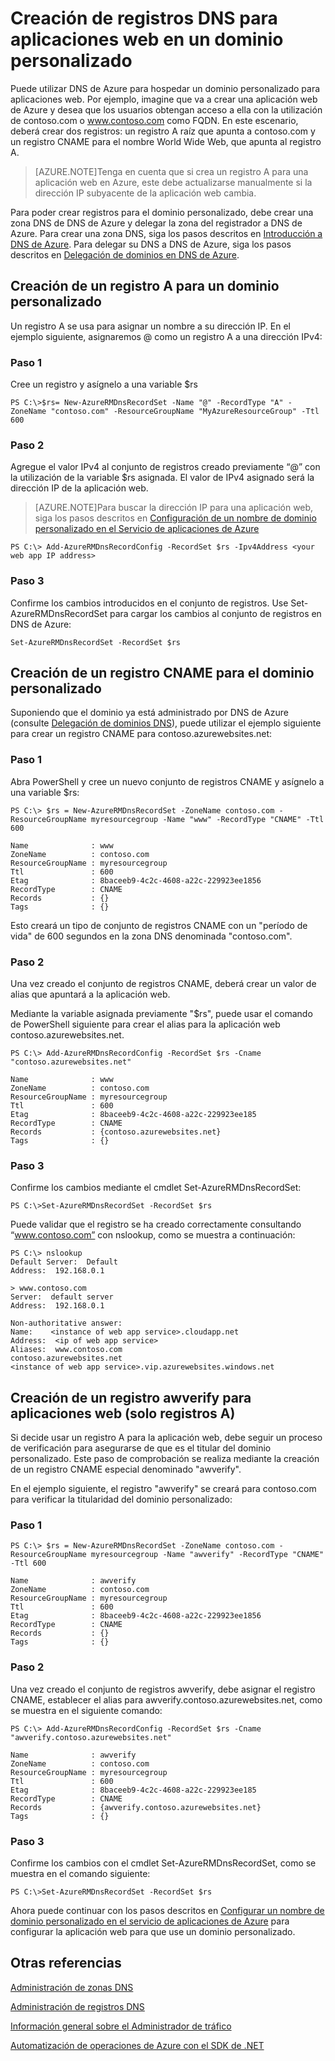 <properties 
   pageTitle="Creación de registros DNS personalizados para una aplicación web | Microsoft Azure" 
   description="Creación de registros DNS de dominios personalizados para aplicaciones web mediante DNS de Azure. Paso a paso para verificar la propiedad del dominio mediante registros A o CNAME" 
   services="dns" 
   documentationCenter="na" 
   authors="joaoma" 
   manager="carolz" 
   editor=""/>

<tags
   ms.service="dns"
   ms.devlang="na"
   ms.topic="article"
   ms.tgt_pltfrm="na"
   ms.workload="infrastructure-services" 
   ms.date="11/24/2015"
   ms.author="joaoma"/>

# Creación de registros DNS para aplicaciones web en un dominio personalizado

Puede utilizar DNS de Azure para hospedar un dominio personalizado para aplicaciones web. Por ejemplo, imagine que va a crear una aplicación web de Azure y desea que los usuarios obtengan acceso a ella con la utilización de contoso.com o www.contoso.com como FQDN. En este escenario, deberá crear dos registros: un registro A raíz que apunta a contoso.com y un registro CNAME para el nombre World Wide Web, que apunta al registro A.

> [AZURE.NOTE]Tenga en cuenta que si crea un registro A para una aplicación web en Azure, este debe actualizarse manualmente si la dirección IP subyacente de la aplicación web cambia.

Para poder crear registros para el dominio personalizado, debe crear una zona DNS de DNS de Azure y delegar la zona del registrador a DNS de Azure. Para crear una zona DNS, siga los pasos descritos en [Introducción a DNS de Azure](../dns-getstarted-create-dnszone/#Create-a-DNS-zone). Para delegar su DNS a DNS de Azure, siga los pasos descritos en [Delegación de dominios en DNS de Azure](../dns-domain-delegation).
 
## Creación de un registro A para un dominio personalizado

Un registro A se usa para asignar un nombre a su dirección IP. En el ejemplo siguiente, asignaremos @ como un registro A a una dirección IPv4:

### Paso 1
 
Cree un registro y asígnelo a una variable $rs
	
	PS C:\>$rs= New-AzureRMDnsRecordSet -Name "@" -RecordType "A" -ZoneName "contoso.com" -ResourceGroupName "MyAzureResourceGroup" -Ttl 600 

### Paso 2

Agregue el valor IPv4 al conjunto de registros creado previamente “@” con la utilización de la variable $rs asignada. El valor de IPv4 asignado será la dirección IP de la aplicación web.

> [AZURE.NOTE]Para buscar la dirección IP para una aplicación web, siga los pasos descritos en [Configuración de un nombre de dominio personalizado en el Servicio de aplicaciones de Azure](../web-sites-custom-domain-name/#Find-the-virtual-IP-address)

	PS C:\> Add-AzureRMDnsRecordConfig -RecordSet $rs -Ipv4Address <your web app IP address>

### Paso 3

Confirme los cambios introducidos en el conjunto de registros. Use Set-AzureRMDnsRecordSet para cargar los cambios al conjunto de registros en DNS de Azure:

	Set-AzureRMDnsRecordSet -RecordSet $rs

## Creación de un registro CNAME para el dominio personalizado

Suponiendo que el dominio ya está administrado por DNS de Azure (consulte [Delegación de dominios DNS](../dns-domain-delegation)), puede utilizar el ejemplo siguiente para crear un registro CNAME para contoso.azurewebsites.net:

### Paso 1

Abra PowerShell y cree un nuevo conjunto de registros CNAME y asígnelo a una variable $rs:

	PS C:\> $rs = New-AzureRMDnsRecordSet -ZoneName contoso.com -ResourceGroupName myresourcegroup -Name "www" -RecordType "CNAME" -Ttl 600
 
	Name              : www
	ZoneName          : contoso.com
	ResourceGroupName : myresourcegroup
	Ttl               : 600
	Etag              : 8baceeb9-4c2c-4608-a22c-229923ee1856
	RecordType        : CNAME
	Records           : {}
	Tags              : {}

Esto creará un tipo de conjunto de registros CNAME con un "período de vida" de 600 segundos en la zona DNS denominada "contoso.com".

### Paso 2

Una vez creado el conjunto de registros CNAME, deberá crear un valor de alias que apuntará a la aplicación web.

Mediante la variable asignada previamente "$rs", puede usar el comando de PowerShell siguiente para crear el alias para la aplicación web contoso.azurewebsites.net.

	PS C:\> Add-AzureRMDnsRecordConfig -RecordSet $rs -Cname "contoso.azurewebsites.net"
 
	Name              : www
	ZoneName          : contoso.com
	ResourceGroupName : myresourcegroup
	Ttl               : 600
	Etag              : 8baceeb9-4c2c-4608-a22c-229923ee185
	RecordType        : CNAME
	Records           : {contoso.azurewebsites.net}
	Tags              : {}

### Paso 3

Confirme los cambios mediante el cmdlet Set-AzureRMDnsRecordSet:

	PS C:\>Set-AzureRMDnsRecordSet -RecordSet $rs

Puede validar que el registro se ha creado correctamente consultando “www.contoso.com” con nslookup, como se muestra a continuación:

	PS C:\> nslookup
	Default Server:  Default
	Address:  192.168.0.1
 
	> www.contoso.com
	Server:  default server
	Address:  192.168.0.1
	 
	Non-authoritative answer:
	Name:    <instance of web app service>.cloudapp.net
	Address:  <ip of web app service>
	Aliases:  www.contoso.com
    contoso.azurewebsites.net
    <instance of web app service>.vip.azurewebsites.windows.net

## Creación de un registro awverify para aplicaciones web (solo registros A)

Si decide usar un registro A para la aplicación web, debe seguir un proceso de verificación para asegurarse de que es el titular del dominio personalizado. Este paso de comprobación se realiza mediante la creación de un registro CNAME especial denominado "awverify".

En el ejemplo siguiente, el registro "awverify" se creará para contoso.com para verificar la titularidad del dominio personalizado:

### Paso 1

	PS C:\> $rs = New-AzureRMDnsRecordSet -ZoneName contoso.com -ResourceGroupName myresourcegroup -Name "awverify" -RecordType "CNAME" -Ttl 600
 
	Name              : awverify
	ZoneName          : contoso.com
	ResourceGroupName : myresourcegroup
	Ttl               : 600
	Etag              : 8baceeb9-4c2c-4608-a22c-229923ee1856
	RecordType        : CNAME
	Records           : {}
	Tags              : {}


### Paso 2

Una vez creado el conjunto de registros awverify, debe asignar el registro CNAME, establecer el alias para awverify.contoso.azurewebsites.net, como se muestra en el siguiente comando:

	PS C:\> Add-AzureRMDnsRecordConfig -RecordSet $rs -Cname "awverify.contoso.azurewebsites.net"
 
	Name              : awverify
	ZoneName          : contoso.com
	ResourceGroupName : myresourcegroup
	Ttl               : 600
	Etag              : 8baceeb9-4c2c-4608-a22c-229923ee185
	RecordType        : CNAME
	Records           : {awverify.contoso.azurewebsites.net}
	Tags              : {}

### Paso 3

Confirme los cambios con el cmdlet Set-AzureRMDnsRecordSet, como se muestra en el comando siguiente:

	PS C:\>Set-AzureRMDnsRecordSet -RecordSet $rs

Ahora puede continuar con los pasos descritos en [Configurar un nombre de dominio personalizado en el servicio de aplicaciones de Azure](../web-sites-custom-domain-name) para configurar la aplicación web para que use un dominio personalizado.

## Otras referencias

[Administración de zonas DNS](../dns-operations-dnszones)

[Administración de registros DNS](../dns-operations-recordsets)

[Información general sobre el Administrador de tráfico](../traffic-manager-overview)

[Automatización de operaciones de Azure con el SDK de .NET](../dns-sdk)


 

<!---HONumber=AcomDC_1203_2015-->